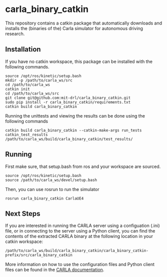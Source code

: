 # carla_binary_catkin

This repository contains a catkin package that automatically downloads and installs the (binaries of the) Carla simulator for autonomous driving research.

## Installation

If you have no catkin workspace, this package can be installed with the following commands.

```shell
source /opt/ros/kinetic/setup.bash
mkdir -p /path/to/carla_ws/src
cd /path/to/carla_ws
catkin init
cd /path/to/carla_ws/src
git clone git@github.com:mit-drl/carla_binary_catkin.git
sudo pip install -r carla_binary_catkin/requirements.txt
catkin build carla_binary_catkin
```

Running the unittests and viewing the results can be done using the following commands

```shell
catkin build carla_binary_catkin --catkin-make-args run_tests
catkin_test_results /path/to/carla_ws/build/carla_binary_catkin/test_results/
```

## Running

First make sure, that setup.bash from ros and your workspace are sourced.

```shell
source /opt/ros/kinetic/setup.bash
source /path/to/carla_ws/devel/setup.bash
```

Then, you can use rosrun to run the simulator

```shell
rosrun carla_binary_catkin CarlaUE4
```

## Next Steps 

If you are interested in running the CARLA server using a configuation (.ini) file, or in connecting to the server using a Python client, you can find the contents of the extracted CARLA binary at the following location in your catkin workspace:

```shell
/path/to/carla_ws/build/carla_binary_catkin/carla_binary_catkin-prefix/src/carla_binary_catkin
```

More information on how to use the configuration files and Python client files can be found in the [CARLA documentation][doclink].

[doclink]: https://carla.readthedocs.io/en/latest/
